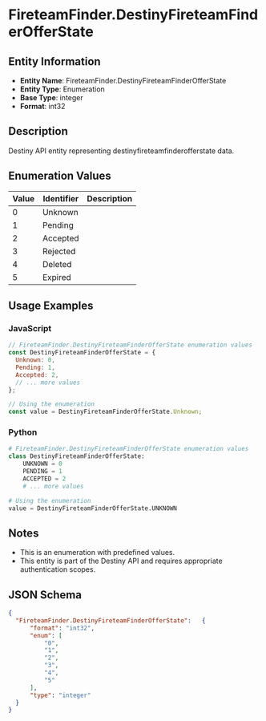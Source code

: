 # FireteamFinder.DestinyFireteamFinderOfferState

## Entity Information
- **Entity Name**: FireteamFinder.DestinyFireteamFinderOfferState
- **Entity Type**: Enumeration
- **Base Type**: integer
- **Format**: int32

## Description
Destiny API entity representing destinyfireteamfinderofferstate data.

## Enumeration Values

| Value | Identifier | Description |
|-------|------------|-------------|
| 0 | Unknown |  |
| 1 | Pending |  |
| 2 | Accepted |  |
| 3 | Rejected |  |
| 4 | Deleted |  |
| 5 | Expired |  |

## Usage Examples

### JavaScript
```javascript
// FireteamFinder.DestinyFireteamFinderOfferState enumeration values
const DestinyFireteamFinderOfferState = {
  Unknown: 0,
  Pending: 1,
  Accepted: 2,
  // ... more values
};

// Using the enumeration
const value = DestinyFireteamFinderOfferState.Unknown;
```

### Python
```python
# FireteamFinder.DestinyFireteamFinderOfferState enumeration values
class DestinyFireteamFinderOfferState:
    UNKNOWN = 0
    PENDING = 1
    ACCEPTED = 2
    # ... more values

# Using the enumeration
value = DestinyFireteamFinderOfferState.UNKNOWN
```

## Notes
- This is an enumeration with predefined values.
- This entity is part of the Destiny API and requires appropriate authentication scopes.

## JSON Schema
```json
{
  "FireteamFinder.DestinyFireteamFinderOfferState":   {
      "format": "int32",
      "enum": [
          "0",
          "1",
          "2",
          "3",
          "4",
          "5"
      ],
      "type": "integer"
  }
}
```
